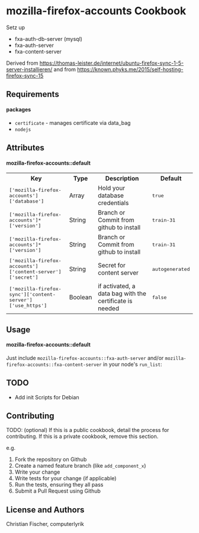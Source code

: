 mozilla-firefox-accounts Cookbook
=================================

Setz up
- fxa-auth-db-server (mysql)
- fxa-auth-server
- fxa-content-server


Derived from https://thomas-leister.de/internet/ubuntu-firefox-sync-1-5-server-installieren/
and from https://known.phyks.me/2015/self-hosting-firefox-sync-15

Requirements
------------

#### packages
- `certificate` - manages certificate via data_bag
- `nodejs`

Attributes
----------

#### mozilla-firefox-accounts::default
<table>
  <tr>
    <th>Key</th>
    <th>Type</th>
    <th>Description</th>
    <th>Default</th>
  </tr>
  <tr>
    <td><tt>['mozilla-firefox-accounts']['database']</tt></td>
    <td>Array</td>
    <td>Hold your database credentials</td>
    <td><tt>true</tt></td>
  </tr>
  <tr>
    <td><tt>['mozilla-firefox-accounts']*['version']</tt></td>
    <td>String</td>
    <td>Branch or Commit from github to install</td>
    <td><tt>train-31</tt></td>
  </tr>
  <tr>
    <td><tt>['mozilla-firefox-accounts']*['version']</tt></td>
    <td>String</td>
    <td>Branch or Commit from github to install</td>
    <td><tt>train-31</tt></td>
  </tr>
  </tr>
  <tr>
    <td><tt>['mozilla-firefox-accounts']['content-server']['secret']</tt></td>
    <td>String</td>
    <td>Secret for content server</td>
    <td><tt>autogenerated</tt></td>
  </tr>
  <tr>
    <td><tt>['mozilla-firefox-sync']['content-server']['use_https'] </tt></td>
    <td>Boolean</td>
    <td>if activated, a data bag with the certificate is needed</td>
    <td><tt>false</tt></td>
  </tr>
</table>

Usage
-----
#### mozilla-firefox-accounts::default

Just include `mozilla-firefox-accounts::fxa-auth-server` and/or `mozilla-firefox-accounts::fxa-content-server` in your node's `run_list`:

TODO
------------

- Add init Scripts for Debian


Contributing
------------
TODO: (optional) If this is a public cookbook, detail the process for contributing. If this is a private cookbook, remove this section.

e.g.
1. Fork the repository on Github
2. Create a named feature branch (like `add_component_x`)
3. Write your change
4. Write tests for your change (if applicable)
5. Run the tests, ensuring they all pass
6. Submit a Pull Request using Github

License and Authors
-------------------
Christian Fischer, computerlyrik
